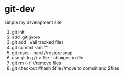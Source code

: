 # git-dev
simple my development site

1. git init
2. add .gitignore
3. git add . //all tracked files
4. git commit -am ""
5. git reset --hard //restore snap
6. use git log // > file - changes to file
7. git rm (-r) //remove files
8. git checkout #hash $file //move to commit and $files
